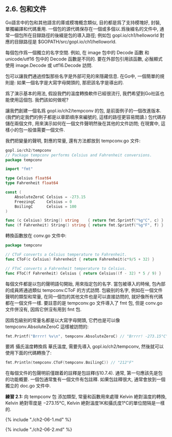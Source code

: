 ## 2.6. 包和文件

Go語言中的包和其他語言的庫或模塊概念類似, 目的都是爲了支持模塊好, 封裝, 單獨編譯和代碼重用. 一個包的源代碼保存在一個或多個以.爲後綴名的文件中, 通常一個包所在目録路徑的後綴是包的導入路徑; 例如包 gopl.io/ch1/helloworld 對應的目録路徑是 $GOPATH/src/gopl.io/ch1/helloworld.

每個包作爲一個獨立的名字空間. 例如, 在 image 包中的 Decode 函數 和 unicode/utf16 包中的 Decode 函數是不同的. 要在外部包引用該函數, 必鬚顯式使用 image.Decode 或 utf16.Decode 訪問.

包可以讓我們通過控製那些名字是外部可見的來隱藏信息. 在Go中, 一個簡單的規則是: 如果一個名字是大寫字母開頭的, 那麽該名字是導出的.

爲了演示基本的用法, 假設我們的溫度轉換軟件已經很流行, 我們希望到Go社區也能使用這個包. 我們該如何做呢?

讓我們創建一個名爲 gopl.io/ch2/tempconv 的包, 是前面例子的一個改進版本. (我們約定我們的例子都是以章節順序來編號的, 這樣的路徑更容易閲讀.) 包代碼存儲在兩個文件, 用來演示如何在一個文件聲明然後在其他的文件訪問; 在現實中, 這樣小的包一般值需要一個文件.

我們把變量的聲明, 對應的常量, 還有方法都放到 tempconv.go 文件:

```Go
gopl.io/ch2/tempconv
// Package tempconv performs Celsius and Fahrenheit conversions.
package tempconv

import "fmt"

type Celsius float64
type Fahrenheit float64

const (
	AbsoluteZeroC Celsius = -273.15
	FreezingC     Celsius = 0
	BoilingC      Celsius = 100
)

func (c Celsius) String() string    { return fmt.Sprintf("%g°C", c) }
func (f Fahrenheit) String() string { return fmt.Sprintf("%g°F", f) }
```

轉換函數放在 conv.go 文件中:

```Go
package tempconv

// CToF converts a Celsius temperature to Fahrenheit.
func CToF(c Celsius) Fahrenheit { return Fahrenheit(c*9/5 + 32) }

// FToC converts a Fahrenheit temperature to Celsius.
func FToC(f Fahrenheit) Celsius { return Celsius((f - 32) * 5 / 9) }
```

每個文件都是以包的聲明語句開始, 用來指定包的名字. 當包被導入的時候, 包內部的成員將通過類似 tempconv.CToF 的方式訪問. 包級别的名字, 例如在一個文件聲明的類型和常量, 在同一個包的其他文件也是可以直接訪問的,
就好像所有代碼都在一個文件一樣. 要註意的是 tempconv.go 文件導入了 fmt 包, 但是 conv.go 文件併沒有, 因爲它併沒有用到 fmt 包.

因爲包級别的常量名都是以大寫字母開頭, 它們也是可以像 tempconv.AbsoluteZeroC 這樣被訪問的:

```Go
fmt.Printf("Brrrr! %v\n", tempconv.AbsoluteZeroC) // "Brrrr! -273.15°C"
```

要將 攝氏溫度轉換爲 華氏溫度, 需要先導入 gopl.io/ch2/tempconv, 然後就可以使用下面的代碼轉換了:

```Go
fmt.Println(tempconv.CToF(tempconv.BoilingC)) // "212°F"
```

在每個文件的包聲明前僅跟着的註釋是包註釋(§10.7.4). 通常, 第一句應該先是包的功能概要.
一個包通常隻有一個文件有包註釋. 如果包註釋很大, 通常會放到一個獨立的 doc.go 文件中.

**練習 2.1:** 向 tempconv 包 添加類型, 常量和函數用來處理 Kelvin 絶對溫度的轉換,
Kelvin 絶對零度是 −273.15°C, Kelvin 絶對溫度1K和攝氏度1°C的單位間隔是一樣的.

{% include "./ch2-06-1.md" %}

{% include "./ch2-06-2.md" %}
